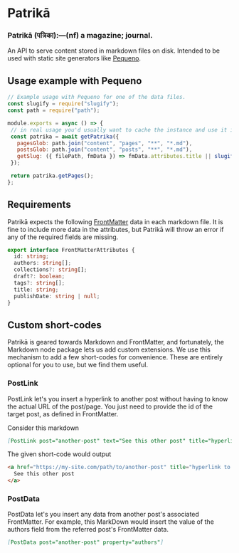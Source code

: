 # Patrikā

### Patrikā (पत्रिका):—(nf) a magazine; journal.

An API to serve content stored in markdown files on disk. Intended to be used with static site generators like [Pequeno](https://github.com/signalkuppe/pequeno).

## Usage example with Pequeno

```js
// Example usage with Pequeno for one of the data files.
const slugify = require("slugify");
const path = require("path");

module.exports = async () => {
 // in real usage you'd usually want to cache the instance and use it in all your data files.
 const patrika = await getPatrika({
   pagesGlob: path.join("content", "pages", "**", "*.md"),
   postsGlob: path.join("content", "posts", "**", "*.md"),
   getSlug: ({ filePath, fmData }) => fmData.attributes.title || slugify(path.basename(filePath).replace(/\.md$/, "")),
 });

 return patrika.getPages();
};
```

## Requirements

Patrikā expects the following [FrontMatter](https://frontmatter.codes/docs/markdown) data in each markdown file. It is fine to include more data in the attributes, but Patrikā will throw an error if any of the required fields are missing.

```ts
export interface FrontMatterAttributes {
  id: string;
  authors: string[];
  collections?: string[];
  draft?: boolean;
  tags?: string[];
  title: string;
  publishDate: string | null;
}
```

## Custom short-codes

Patrikā is geared towards Markdown and FrontMatter, and fortunately, the Markdown node package lets us add custom extensions. We use this mechanism to add a few short-codes for convenience. These are entirely optional for you to use, but we find them useful.

### PostLink

PostLink let's you insert a hyperlink to another post without having to know the actual URL of the post/page. You just need to provide the id of the target post, as defined in FrontMatter.

Consider this markdown

```markdown
[PostLink post="another-post" text="See this other post" title="hyperlink to another post"]
```

The given short-code would output

```html
<a href="https://my-site.com/path/to/another-post" title="hyperlink to another post">
  See this other post
</a>
```

### PostData

PostData let's you insert any data from another post's associated FrontMatter. For example, this MarkDown would insert the value of the authors field from the referred post's FrontMatter data.

```markdown
[PostData post="another-post" property="authors"]
```

